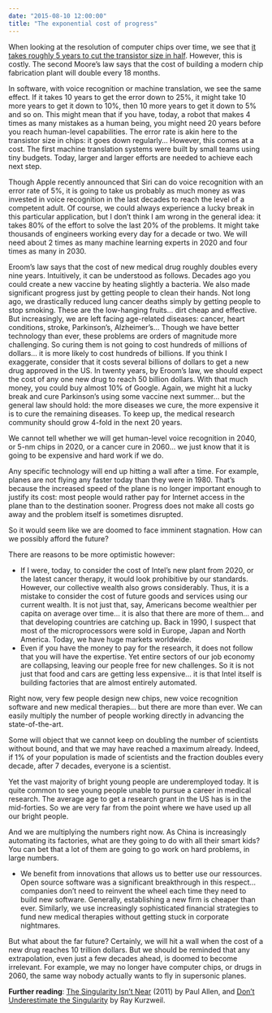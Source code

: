 ```yaml
---
date: "2015-08-10 12:00:00"
title: "The exponential cost of progress"
---
```




When looking at the resolution of computer chips over time, we see that [it takes roughly 5 years to cut the transistor size in half](https://en.wikipedia.org/wiki/Semiconductor_device_fabrication). However, this is costly. The second Moore&rsquo;s law says that the cost of building a modern chip fabrication plant will double every 18 months.

In software, with voice recognition or machine translation, we see the same effect. If it takes 10 years to get the error down to 25%, it might take 10 more years to get it down to 10%, then 10 more years to get it down to 5% and so on. This might mean that if you have, today, a robot that makes 4 times as many mistakes as a human being, you might need 20 years before you reach human-level capabilities. The error rate is akin here to the transistor size in chips: it goes down regularly&hellip; However, this comes at a cost. The first machine translation systems were built by small teams using tiny budgets. Today, larger and larger efforts are needed to achieve each next step.

Though Apple recently announced that Siri can do voice recognition with an error rate of 5%, it is going to take us probably as much money as was invested in voice recognition in the last decades to reach the level of a competent adult. Of course, we could always experience a lucky break in this particular application, but I don&rsquo;t think I am wrong in the general idea: it takes 80% of the effort to solve the last 20% of the problems. It might take thousands of engineers working every day for a decade or two. We will need about 2 times as many machine learning experts in 2020 and four times as many in 2030.

Eroom&rsquo;s law says that the cost of new medical drug roughly doubles every nine years. Intuitively, it can be understood as follows. Decades ago you could create a new vaccine by heating slightly a bacteria. We also made significant progress just by getting people to clean their hands. Not long ago, we drastically reduced lung cancer deaths simply by getting people to stop smoking. These are the low-hanging fruits&hellip; dirt cheap and effective. But increasingly, we are left facing age-related diseases: cancer, heart conditions, stroke, Parkinson&rsquo;s, Alzheimer&rsquo;s&hellip; Though we have better technology than ever, these problems are orders of magnitude more challenging. So curing them is not going to cost hundreds of millions of dollars&hellip; it is more likely to cost hundreds of billions. If you think I exaggerate, consider that it costs several billions of dollars to get a new drug approved in the US. In twenty years, by Eroom&rsquo;s law, we should expect the cost of any one new drug to reach 50 billion dollars. With that much money, you could buy almost 10% of Google. Again, we might hit a lucky break and cure Parkinson&rsquo;s using some vaccine next summer&hellip; but the general law should hold: the more diseases we cure, the more expensive it is to cure the remaining diseases. To keep up, the medical research community should grow 4-fold in the next 20 years.

We cannot tell whether we will get human-level voice recognition in 2040, or 5-nm chips in 2020, or a cancer cure in 2060&hellip; we just know that it is going to be expensive and hard work if we do.

Any specific technology will end up hitting a wall after a time. For example, planes are not flying any faster today than they were in 1980. That&rsquo;s because the increased speed of the plane is no longer important enough to justify its cost: most people would rather pay for Internet access in the plane than to the destination sooner. Progress does not make all costs go away and the problem itself is sometimes disrupted.

So it would seem like we are doomed to face imminent stagnation. How can we possibly afford the future?

There are reasons to be more optimistic however:

- If I were, today, to consider the cost of Intel&rsquo;s new plant from 2020, or the latest cancer therapy, it would look prohibitive by our standards. However, our collective wealth also grows considerably. Thus, it is a mistake to consider the cost of future goods and services using our current wealth. It is not just that, say, Americans become wealthier per capita on average over time&hellip; it is also that there are more of them&hellip; and that developing countries are catching up. Back in 1990, I suspect that most of the microprocessors were sold in Europe, Japan and North America. Today, we have huge markets worldwide. 
- Even if you have the money to pay for the research, it does not follow that you will have the expertise. Yet entire sectors of our job economy are collapsing, leaving our people free for new challenges. So it is not just that food and cars are getting less expensive&hellip; it is that Intel itself is building factories that are almost entirely automated.

Right now, very few people design new chips, new voice recognition software and new medical therapies&hellip; but there are more than ever. We can easily multiply the number of people working directly in advancing the state-of-the-art.

Some will object that we cannot keep on doubling the number of scientists without bound, and that we may have reached a maximum already. Indeed, if 1% of your population is made of scientists and the fraction doubles every decade, after 7 decades, everyone is a scientist.

Yet the vast majority of bright young people are underemployed today. It is quite common to see young people unable to pursue a career in medical research. The average age to get a research grant in the US has is in the mid-forties. So we are very far from the point where we have used up all our bright people.

And we are multiplying the numbers right now. As China is increasingly automating its factories, what are they going to do with all their smart kids? You can bet that a lot of them are going to go work on hard problems, in large numbers.
- We benefit from innovations that allows us to better use our ressources. Open source software was a significant breakthrough in this respect&hellip; companies don&rsquo;t need to reinvent the wheel each time they need to build new software. Generally, establishing a new firm is cheaper than ever. Similarly, we use increasingly sophisticated financial strategies to fund new medical therapies without getting stuck in corporate nightmares.


But what about the far future? Certainly, we will hit a wall when the cost of a new drug reaches 10 trillion dollars. But we should be reminded that any extrapolation, even just a few decades ahead, is doomed to become irrelevant. For example, we may no longer have computer chips, or drugs in 2060, the same way nobody actually wants to fly in supersonic planes.

__Further reading__: [The Singularity Isn&rsquo;t Near](http://www.technologyreview.com/view/425733/paul-allen-the-singularity-isnt-near/) (2011) by Paul Allen, and [Don&rsquo;t Underestimate the Singularity](http://www.technologyreview.com/view/425818/kurzweil-responds-dont-underestimate-the-singularity/) by Ray Kurzweil.

